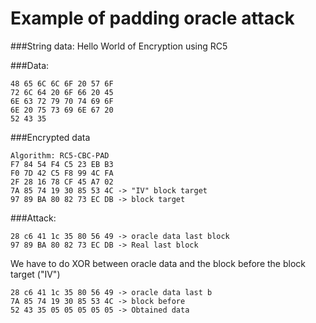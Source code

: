 # Example of padding oracle attack

###String data:
Hello World of Encryption using RC5

###Data:
```
48 65 6C 6C 6F 20 57 6F
72 6C 64 20 6F 66 20 45
6E 63 72 79 70 74 69 6F
6E 20 75 73 69 6E 67 20
52 43 35
```
###Encrypted data
```
Algorithm: RC5-CBC-PAD
F7 84 54 F4 C5 23 EB B3
F0 7D 42 C5 F8 99 4C FA
2F 28 16 78 CF 45 A7 02
7A 85 74 19 30 85 53 4C -> "IV" block target
97 89 BA 80 82 73 EC DB -> block target
```
###Attack:
```
28 c6 41 1c 35 80 56 49 -> oracle data last block
97 89 BA 80 82 73 EC DB -> Real last block
```
We have to do XOR between oracle data and the
block before the block target ("IV")
```
28 c6 41 1c 35 80 56 49 -> oracle data last b
7A 85 74 19 30 85 53 4C -> block before
52 43 35 05 05 05 05 05 -> Obtained data
```
